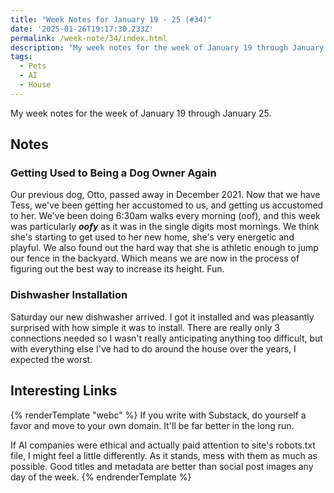 ```yaml
---
title: "Week Notes for January 19 - 25 (#34)"
date: '2025-01-26T19:17:30.233Z'
permalink: /week-note/34/index.html
description: "My week notes for the week of January 19 through January 25."
tags:
  - Pets
  - AI
  - House
---
```

My week notes for the week of January 19 through January 25.
<!-- excerpt -->

## Notes

### Getting Used to Being a Dog Owner Again

Our previous dog, Otto, passed away in December 2021. Now that we have Tess, we've been getting her accustomed to us, and getting us accustomed to her. We've been doing 6:30am walks every morning (oof), and this week was particularly ***oofy*** as it was in the single digits most mornings. We think she's starting to get used to her new home, she's very energetic and playful. We also found out the hard way that she is athletic enough to jump our fence in the backyard. Which means we are now in the process of figuring out the best way to increase its height. Fun.

### Dishwasher Installation

Saturday our new dishwasher arrived. I got it installed and was pleasantly surprised with how simple it was to install. There are really only 3 connections needed so I wasn't really anticipating anything too difficult, but with everything else I've had to do around the house over the years, I expected the worst.

## Interesting Links

{% renderTemplate "webc" %}
<shared-link title="On blogging, substacking (?), and owning digital real estate" url="https://manuelmoreale.com/on-blogging-substacking-and-owning-digital-real-estate" author="Manuel Moreale">
  If you write with Substack, do yourself a favor and move to your own domain. It'll be far better in the long run.
</shared-link>

<shared-link title="Developer Creates Infinite Maze That Traps AI Training Bots" url="https://www.404media.co/developer-creates-infinite-maze-to-trap-ai-crawlers-in/" author="Jason Koebler">
  If AI companies were ethical and actually paid attention to site's robots.txt file, I might feel a little differently. As it stands, mess with them as much as possible.
</shared-link>

<shared-link title="Introducing o(m)g:image" url="https://blog.jim-nielsen.com/2024/omgimg/" author="Jim Nielsen">
  Good titles and metadata are better than social post images any day of the week.
</shared-link>
{% endrenderTemplate %}
